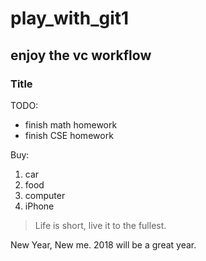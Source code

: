 # play_with_git1
## enjoy the vc workflow
### Title

TODO:
* finish math homework
* finish CSE homework

Buy:
1. car
2. food
3. computer
4. iPhone

> Life is short, live it to the fullest.

New Year, New me. 2018 will be a great year.
